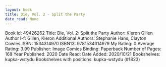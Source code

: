 ```yaml
---
layout: book
title: Die, Vol. 2 - Split the Party
date_read: None
---
```


Book Id: 49426262
Title: Die, Vol. 2: Split the Party
Author: Kieron Gillen
Author l-f: Gillen, Kieron
Additional Authors: Stephanie Hans, Clayton Cowles
ISBN: 1534314970
ISBN13: 9781534314979
My Rating: 0
Average Rating: 3.99
Publisher: Image Comics
Binding: Paperback
Number of Pages: 168
Year Published: 2020
Date Read: 
Date Added: 2020/10/21
Bookshelves: kupka-wstydu
Bookshelves with positions: kupka-wstydu (#1823)

